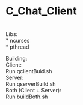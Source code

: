 # C_Chat_Client <br />
 <br />
Libs: <br />
    * ncurses <br />
    * pthread <br />

Building: <br />
    Client: <br />
        Run qclientBuid.sh <br />
    Server: <br />
        Run qserverBuild.sh <br />
    Both (Client + Server): <br />
        Run buildBoth.sh <br />
